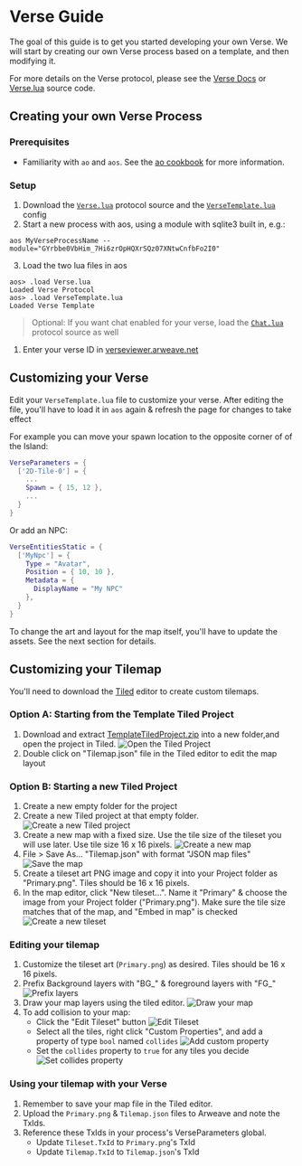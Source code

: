 # Verse Guide

The goal of this guide is to get you started developing your own Verse. We will start by creating our own Verse process based on a template, and then modifying it.

For more details on the Verse protocol, please see the [Verse Docs](./Verse.md) or [Verse.lua](../process/blueprint/Verse.lua) source code.

## Creating your own Verse Process

### Prerequisites

- Familiarity with `ao` and `aos`. See the [ao cookbook](https://cookbook_ao.arweave.dev/welcome/index.html) for more information.

### Setup

1. Download the [`Verse.lua`](../process/blueprint/Verse.lua) protocol source and the [`VerseTemplate.lua`](./src/VerseTemplate.lua) config
2. Start a new process with aos, using a module with sqlite3 built in, e.g.:

`aos MyVerseProcessName --module="GYrbbe0VbHim_7Hi6zrOpHQXrSQz07XNtwCnfbFo2I0"`

3. Load the two lua files in aos
```
aos> .load Verse.lua
Loaded Verse Protocol
aos> .load VerseTemplate.lua
Loaded Verse Template
```
> Optional: If you want chat enabled for your verse, load the [`Chat.lua`](../process/blueprint/Chat.lua) protocol source as well 

1. Enter your verse ID in [verseviewer.arweave.net](https://verseviewer.arweave.net/)

## Customizing your Verse

Edit your `VerseTemplate.lua` file to customize your verse. After editing the file, you'll have to load it in `aos` again & refresh the page for changes to take effect

For example you can move your spawn location to the opposite corner of of the Island:
```lua
VerseParameters = {
  ['2D-Tile-0'] = {
    ...
    Spawn = { 15, 12 },
    ...
  }
}
```

Or add an NPC:
```lua
VerseEntitiesStatic = {
  ['MyNpc'] = {
    Type = "Avatar",
    Position = { 10, 10 },
    Metadata = {
      DisplayName = "My NPC"
    },
  }
}
```

To change the art and layout for the map itself, you'll have to update the assets. See the next section for details.

## Customizing your Tilemap

You'll need to download the [Tiled](https://www.mapeditor.org/) editor to create custom tilemaps.

### Option A: Starting from the Template Tiled Project

1. Download and extract [TemplateTiledProject.zip](./dl/TemplateTiledProject.zip) into a new folder,and open the project in Tiled.
![Open the Tiled Project](./img/00openproject.png)
1. Double click on "Tilemap.json" file in the Tiled editor to edit the map layout

### Option B: Starting a new Tiled Project

1. Create a new empty folder for the project
2. Create a new Tiled project at that empty folder.
![Create a new Tiled project](./img/01newproject.png)
3. Create a new map with a fixed size. Use the tile size of the tileset you will use later. Use tile size 16 x 16 pixels.
![Create a new map](./img/02newmap.png)
4. File > Save As... "Tilemap.json" with format "JSON map files"
![Save the map](./img/03savemap.png)
5. Create a tileset art PNG image and copy it into your Project folder as "Primary.png". Tiles should be 16 x 16 pixels.
6. In the map editor, click "New tileset...". Name it "Primary" & choose the image from your Project folder ("Primary.png"). Make sure the tile size matches that of the map, and "Embed in map" is checked
![Create a new tileset](./img/04newtileset.png)

### Editing your tilemap

1. Customize the tileset art (`Primary.png`) as desired. Tiles should be 16 x 16 pixels.
2. Prefix Background layers with "BG_" & foreground layers with "FG_"
![Prefix layers](./img/05layers.png)
3. Draw your map layers using the tiled editor.
![Draw your map](./img/06drawmap.png)
4. To add collision to your map:
   - Click the "Edit Tileset" button
  ![Edit Tileset](./img/07edittileset.png)
   - Select all the tiles, right click "Custom Properties", and add a property of type `bool` named `collides`
  ![Add custom property](./img/08addproperty.png)
   - Set the `collides` property to `true` for any tiles you decide
  ![Set collides property](./img/09setcollides.png)

### Using your tilemap with your Verse
1. Remember to save your map file in the Tiled editor.
2. Upload the `Primary.png` & `Tilemap.json` files to Arweave and note the TxIds.
3. Reference these TxIds in your process's VerseParameters global.
   - Update `Tileset.TxId` to `Primary.png`'s TxId
   - Update `Tilemap.TxId` to `Tilemap.json`'s TxId
